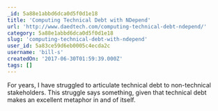 ```yaml
---
_id: 5a88e1abbd6dca0d5f0d1e18
title: 'Computing Technical Debt with NDepend'
url: 'http://www.daedtech.com/computing-technical-debt-ndepend/'
category: 5a88e1abbd6dca0d5f0d1e18
slug: 'computing-technical-debt-with-ndepend'
user_id: 5a83ce59d6eb0005c4ecda2c
username: 'bill-s'
createdOn: '2017-06-30T01:59:39.000Z'
tags: []
---
```


For years, I have struggled to articulate technical debt to non-technical stakeholders.  This struggle says something, given that technical debt makes an excellent metaphor in and of itself.
